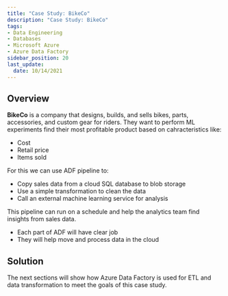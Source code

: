 ```yaml
---
title: "Case Study: BikeCo"
description: "Case Study: BikeCo"
tags: 
- Data Engineering
- Databases
- Microsoft Azure
- Azure Data Factory
sidebar_position: 20
last_update:
  date: 10/14/2021
---
```



## Overview 

**BikeCo** is a company that designs, builds, and sells bikes, parts, accessories, and custom gear for riders. They want to perform ML experiments find their most profitable product based on cahracteristics like:

- Cost 
- Retail price
- Items sold

For this we can use ADF pipeline to:

- Copy sales data from a cloud SQL database to blob storage  
- Use a simple transformation to clean the data  
- Call an external machine learning service for analysis  

This pipeline can run on a schedule and help the analytics team find insights from sales data. 

- Each part of ADF will have clear job
- They will help move and process data in the cloud

## Solution

The next sections will show how Azure Data Factory is used for ETL and data transformation to meet the goals of this case study.